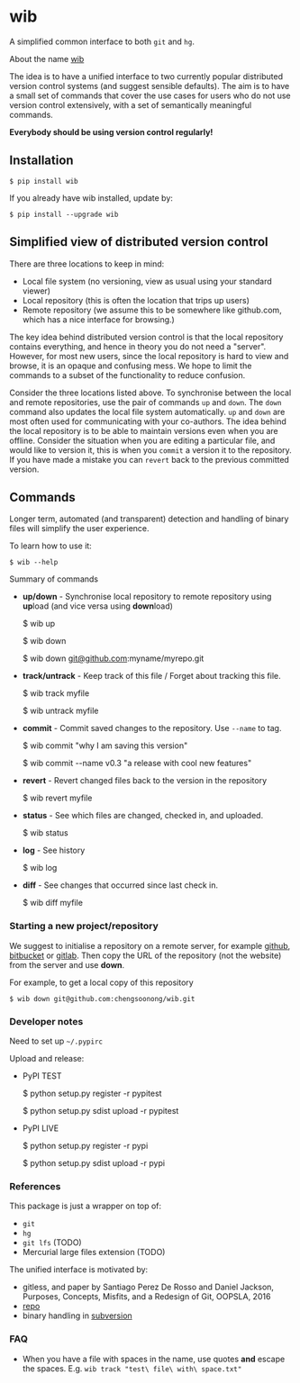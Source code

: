 # wib
A simplified common interface to both ```git``` and ```hg```.

About the name [wib](https://en.wikipedia.org/wiki/Worse_is_better)

The idea is to have a unified interface to two currently popular distributed version control
systems (and suggest sensible defaults). The aim is to have a small set of commands that
cover the use cases for users who do not use version control extensively, with a set of
semantically meaningful commands.

**Everybody should be using version control regularly!**

## Installation

    $ pip install wib

If you already have wib installed, update by:

    $ pip install --upgrade wib

## Simplified view of distributed version control

There are three locations to keep in mind:

- Local file system (no versioning, view as usual using your standard viewer)
- Local repository (this is often the location that trips up users)
- Remote repository (we assume this to be somewhere like github.com, which has a nice
  interface for browsing.)

The key idea behind distributed version control is that the local repository contains everything,
and hence in theory you do not need a "server". However, for most new users, since the local
repository is hard to view and browse, it is an opaque and confusing mess. We hope to limit
the commands to a subset of the functionality to reduce confusion.

Consider the three locations listed above.
To synchronise between the local and remote repositories,
use the pair of commands ```up``` and ```down```.
The ```down``` command also updates the local file system automatically. ```up``` and ```down```
are most often used for communicating with your co-authors.
The idea behind the local repository is to be able to maintain versions even when you are
offline. Consider the situation when you are editing a particular file, and would like
to version it, this is when you ```commit``` a version it to the repository.
If you have made a mistake you can ```revert``` back to the previous committed version.

## Commands

Longer term, automated (and transparent) detection and handling of binary files
will simplify the user experience.

To learn how to use it:

    $ wib --help

Summary of commands

- **up/down** - Synchronise local repository to remote repository using **up**load
  (and vice versa using **down**load)

    $ wib up

    $ wib down

    $ wib down git@github.com:myname/myrepo.git

- **track/untrack** - Keep track of this file / Forget about tracking this file.

    $ wib track myfile

    $ wib untrack myfile

- **commit** - Commit saved changes to the repository. Use ```--name``` to tag.

    $ wib commit "why I am saving this version"

    $ wib commit --name v0.3 "a release with cool new features"

- **revert** - Revert changed files back to the version in the repository

    $ wib revert myfile

- **status** - See which files are changed, checked in, and uploaded.

    $ wib status

- **log** - See history

    $ wib log

- **diff** - See changes that occurred since last check in.

    $ wib diff myfile

### Starting a new project/repository

We suggest to initialise a repository on a remote server, for example
[github](https://github.com/), [bitbucket](https://bitbucket.org) or
[gitlab](https://about.gitlab.com).
Then copy the URL of the repository (not the website) from the server and use **down**.

For example, to get a local copy of this repository

    $ wib down git@github.com:chengsoonong/wib.git


### Developer notes

Need to set up ```~/.pypirc```

Upload and release:

- PyPI TEST

    $ python setup.py register -r pypitest

    $ python setup.py sdist upload -r pypitest

- PyPI LIVE

    $ python setup.py register -r pypi

    $ python setup.py sdist upload -r pypi


### References
This package is just a wrapper on top of:

- ```git```
- ```hg```
- ```git lfs```  (TODO)
- Mercurial large files extension  (TODO)

The unified interface is motivated by:

- gitless, and paper by Santiago Perez De Rosso and Daniel Jackson, Purposes, Concepts, Misfits, and a Redesign of Git, OOPSLA, 2016
- [repo](http://source.android.com/source/using-repo.html)
- binary handling in [subversion](http://svnbook.red-bean.com/en/1.6/svn.forcvs.binary-and-trans.html)


### FAQ

- When you have a file with spaces in the name, use quotes **and** escape the spaces. E.g.
  ```wib track "test\ file\ with\ space.txt"```
